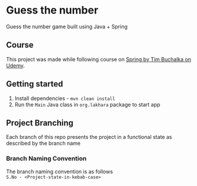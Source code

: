 # Guess the number
Guess the number game built using Java + Spring

## Course
This project was made while following course on [Spring by Tim Buchalka on Udemy](https://www.udemy.com/course/java-spring-framework-masterclass/).

## Getting started
1. Install dependencies - `mvn clean install`
2. Run the `Main` Java class in `org.lakhara` package to start app

## Project Branching
Each branch of this repo presents the project in a functional state as described by the branch name <br/>

### Branch Naming Convention
The branch naming convention is as follows <br/>
`S.No - <Project-state-in-kebab-case>`